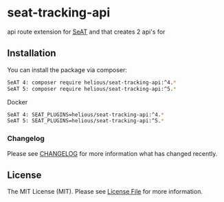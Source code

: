 # seat-tracking-api

api route extension for [SeAT](https://github.com/eveseat/seat) and that creates 2 api's for 

## Installation

You can install the package via composer:
```bash
SeAT 4: composer require helious/seat-tracking-api:^4.*
SeAT 5: composer require helious/seat-tracking-api:^5.*
```

Docker
```bash
SeAT 4: SEAT_PLUGINS=helious/seat-tracking-api:^4.*
SeAT 5: SEAT_PLUGINS=helious/seat-tracking-api:^5.*
```

### Changelog

Please see [CHANGELOG](CHANGELOG.md) for more information what has changed recently.

## License

The MIT License (MIT). Please see [License File](LICENSE) for more information.
